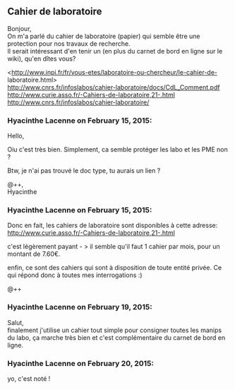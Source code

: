 ## Cahier de laboratoire



Bonjour,  
On m'a parlé du cahier de laboratoire (papier) qui semble être une protection
pour nos travaux de recherche.  
Il serait intéressant d'en tenir un (en plus du carnet de bord en ligne sur le
wiki), qu'en dîtes vous?  
  
<http://www.inpi.fr/fr/vous-etes/laboratoire-ou-chercheur/le-cahier-de-
laboratoire.html>  
<http://www.cnrs.fr/infoslabos/cahier-laboratoire/docs/CdL_Comment.pdf>  
<http://www.curie.asso.fr/-Cahiers-de-laboratoire,21-.html>  
<http://www.cnrs.fr/infoslabos/cahier-laboratoire/>



### **Hyacinthe Lacenne** on February 15, 2015:



Hello,  
  
Oiu c'est très bien. Simplement, ca semble protéger les labo et les PME non ?  
  
Btw, je n'ai pas trouvé le doc type, tu aurais un lien ?  
  
@++,  
Hyacinthe



### **Hyacinthe Lacenne** on February 15, 2015:



Donc en fait, les cahiers de laboratoire sont disponibles à cette adresse:  
<http://www.curie.asso.fr/-Cahiers-de-laboratoire,21-.html>  
  
c'est légèrement payant - &gt; il semble qu'il faut 1 cahier par mois, pour un
montant de 7.60€.  
  
enfin, ce sont des cahiers qui sont à disposition de toute entité privée. Ce
qui répond donc à toutes mes interrogations :)  
  
@++



### **Hyacinthe Lacenne** on February 19, 2015:



Salut,  
finalement j'utilise un cahier tout simple pour consigner toutes les manips du
labo, ça marche très bien et c'est complémentaire du carnet de bord en ligne.



### **Hyacinthe Lacenne** on February 20, 2015:



yo, c'est noté !



